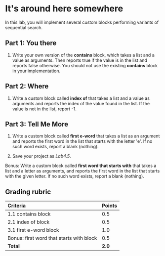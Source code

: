 # It's around here somewhere

In this lab, you will implement several custom blocks performing variants of sequential search.

## Part 1: You there

1. Write your own version of the **contains** block, which takes a list and a value as arguments. Then reports true if the value is in the list and reports false otherwise. You should not use the existing **contains** block in your implementation.

## Part 2: Where

1. Write a custom block called **index of** that takes a list and a value as arguments and reports the index of the value found in the list. If the value is not in the list, report -1.

## Part 3: Tell Me More

1. Write a custom block called **first e-word** that takes a list as an argument and reports the first word in the list that starts with the letter 'e'.  If no such word exists, report a blank (nothing).

2. Save your project as _Lab4.5_.

Bonus: Write a custom block called **first word that starts with** that takes a list and a letter as arguments, and reports the first word in the list that starts with the given letter.  If no such word exists, report a blank (nothing).

## Grading rubric

| **Criteria**                                   | Points               |
| :------------------------------------- | :-------------- |
| 1.1 contains block                                     | 0.5      |
| 2.1 index of block                                     | 0.5      |
| 3.1 first e-word block                                 | 1.0      |
| Bonus: first word that starts with block           | 0.5      |
| **Total**                                      | **2.0** |
